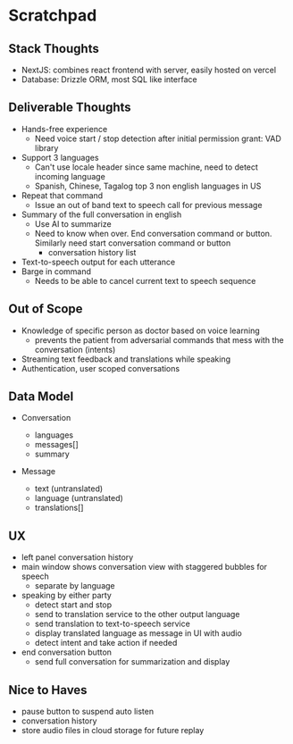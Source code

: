 # Scratchpad

## Stack Thoughts

- NextJS: combines react frontend with server, easily hosted on vercel
- Database: Drizzle ORM, most SQL like interface

## Deliverable Thoughts

- Hands-free experience
  - Need voice start / stop detection after initial permission grant: VAD library
- Support 3 languages
  - Can't use locale header since same machine, need to detect incoming language
  - Spanish, Chinese, Tagalog top 3 non english languages in US
- Repeat that command
  - Issue an out of band text to speech call for previous message
- Summary of the full conversation in english
  - Use AI to summarize
  - Need to know when over. End conversation command or button. Similarly need start conversation command or button
    - conversation history list
- Text-to-speech output for each utterance
- Barge in command
  - Needs to be able to cancel current text to speech sequence

## Out of Scope

- Knowledge of specific person as doctor based on voice learning
  - prevents the patient from adversarial commands that mess with the conversation (intents)
- Streaming text feedback and translations while speaking
- Authentication, user scoped conversations

## Data Model

- Conversation
  - languages
  - messages[]
  - summary

- Message
  - text (untranslated)
  - language (untranslated)
  - translations[]

## UX

- left panel conversation history
- main window shows conversation view with staggered bubbles for speech
  - separate by language
- speaking by either party
  - detect start and stop
  - send to translation service to the other output language
  - send translation to text-to-speech service
  - display translated language as message in UI with audio
  - detect intent and take action if needed
- end conversation button
  - send full conversation for summarization and display

## Nice to Haves

- pause button to suspend auto listen
- conversation history
- store audio files in cloud storage for future replay